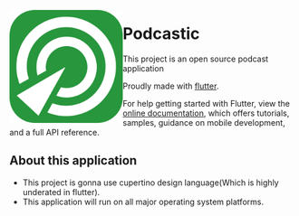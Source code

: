 <p align="center">
  <img align="left" width="200" height="200" src="https://raw.githubusercontent.com/sababuvercetti/podcastic/main/assets/icon/icon.png">
</p>


# Podcastic



This project is an open source podcast application

Proudly made with [flutter](https://flutter.dev/docs).

For help getting started with Flutter, view the
[online documentation](https://flutter.dev/docs), which offers tutorials,
samples, guidance on mobile development, and a full API reference.

## About this application

- This project is gonna use cupertino design language(Which is highly underated in flutter).
- This application will run on all major operating system platforms.
